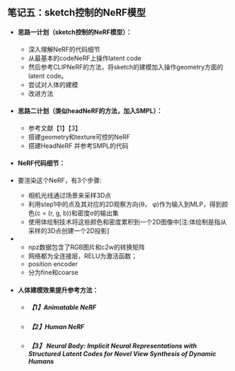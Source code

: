 ## 笔记五：sketch控制的NeRF模型

- #### 思路一计划（sketch控制的NeRF模型）：

  - 深入理解NeRF的代码细节
  - 从最基本的codeNeRF上操作latent code
  - 然后参考CLIPNeRF的方法，将sketch的建模加入操作geometry方面的latent code。
  - 尝试对人体的建模
  - 改进方法

- #### 思路二计划（类似headNeRF的方法，加入SMPL）：

  - 参考文献【1】【3】
  - 搭建geometry和texture可控的NeRF
  - 搭建HeadNeRF 并参考SMPL的代码

- #### NeRF代码细节：

- 要渲染这个NeRF，有3个步骤:

  - 相机光线通过场景来采样3D点
  - 利用step1中的点及其对应的2D观察方向(θ， φ)作为输入到MLP，得到颜色(c = (r, g, b))和密度σ的输出集
  - 使用体绘制技术将这些颜色和密度累积到一个2D图像中[注:体绘制是指从采样的3D点创建一个2D投影]

- - npz数据包含了RGB图片和c2w的转换矩阵
  - 网络都为全连接层，RELU为激活函数；
  - position encoder
  - 分为fine和coarse

  

- #### 人体建模效果提升参考方法：

  - ##### 【1】Animatable NeRF

  - ##### 【2】Human NeRF

  - ##### 【3】 Neural Body: Implicit Neural Representations with Structured Latent Codes for Novel View Synthesis of Dynamic Humans